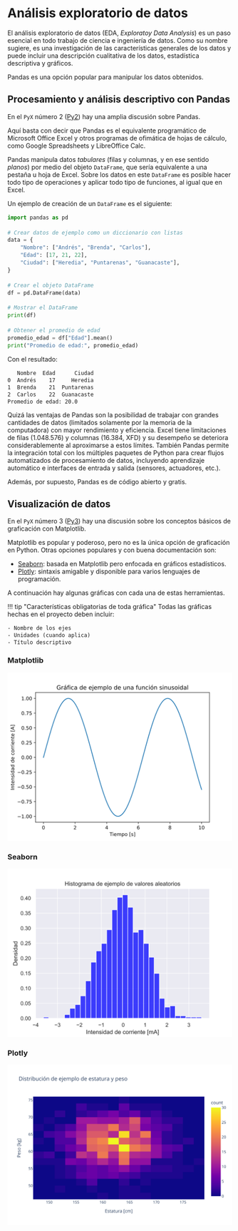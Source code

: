 # Análisis exploratorio de datos

El análisis exploratorio de datos (EDA, *Exploratoy Data Analysis*) es un paso esencial en todo trabajo de ciencia e ingeniería de datos. Como su nombre sugiere, es una investigación de las características generales de los datos y puede incluir una descripción cualitativa de los datos, estadística descriptiva y gráficos.

Pandas es una opción popular para manipular los datos obtenidos.

## Procesamiento y análisis descriptivo con Pandas

En el `PyX` número 2 ([Py2](https://github.com/fabianabarca/PyX)) hay una amplia discusión sobre Pandas.

Aquí basta con decir que Pandas es el equivalente programático de Microsoft Office Excel y otros programas de ofimática de hojas de cálculo, como Google Spreadsheets y LibreOffice Calc.

Pandas manipula datos *tabulares* (filas y columnas, y en ese sentido *planos*) por medio del objeto `DataFrame`, que sería equivalente a una pestaña u hoja de Excel. Sobre los datos en este `DataFrame` es posible hacer todo tipo de operaciones y aplicar todo tipo de funciones, al igual que en Excel. 

Un ejemplo de creación de un `DataFrame` es el siguiente:

```python
import pandas as pd

# Crear datos de ejemplo como un diccionario con listas
data = {
    "Nombre": ["Andrés", "Brenda", "Carlos"],
    "Edad": [17, 21, 22],
    "Ciudad": ["Heredia", "Puntarenas", "Guanacaste"],
}

# Crear el objeto DataFrame
df = pd.DataFrame(data)

# Mostrar el DataFrame
print(df)

# Obtener el promedio de edad
promedio_edad = df["Edad"].mean()
print("Promedio de edad:", promedio_edad)
```

Con el resultado:

```
   Nombre  Edad      Ciudad
0  Andrés    17     Heredia
1  Brenda    21  Puntarenas
2  Carlos    22  Guanacaste
Promedio de edad: 20.0
```

Quizá las ventajas de Pandas son la posibilidad de trabajar con grandes cantidades de datos (limitados solamente por la memoria de la computadora) con mayor rendimiento y eficiencia. Excel tiene limitaciones de filas (1.048.576) y columnas (16.384, XFD) y su desempeño se deteriora considerablemente al aproximarse a estos límites. También Pandas permite la integración total con los múltiples paquetes de Python para crear flujos automatizados de procesamiento de datos, incluyendo aprendizaje automático e interfaces de entrada y salida (sensores, actuadores, etc.).

Además, por supuesto, Pandas es de código abierto y gratis.

## Visualización de datos

En el `PyX` número 3 ([Py3](https://github.com/fabianabarca/PyX)) hay una discusión sobre los conceptos básicos de graficación con Matplotlib.

Matplotlib es popular y poderoso, pero no es la única opción de graficación en Python. Otras opciones populares y con buena documentación son:

- [Seaborn](https://seaborn.pydata.org/): basada en Matplotlib pero enfocada en gráficos estadísticos.
- [Plotly](https://plotly.com/): sintaxis amigable y disponible para varios lenguajes de programación.

A continuación hay algunas gráficas con cada una de estas herramientas.

!!! tip "Características obligatorias de toda gráfica"
    Todas las gráficas hechas en el proyecto deben incluir:

    - Nombre de los ejes
    - Unidades (cuando aplica)
    - Título descriptivo

### Matplotlib

![Función](images/sinusoidal.svg)

### Seaborn

![Histograma](images/histograma.svg)

### Plotly

![Densidad](images/densidad.svg)
